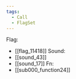 ```yaml
---
tags:
  - Call
  - FlagSet
---
```

Flag:
- [[flag_11418]]
Sound:
- [[sound_43]]
- [[sound_17]]
Fn:
- [[sub000_function24]]

